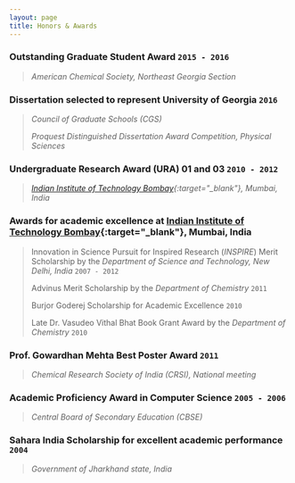 ```yaml
---
layout: page
title: Honors & Awards
---
```


### Outstanding Graduate Student Award `2015 - 2016`
> *American Chemical Society, Northeast Georgia Section*

### Dissertation selected to represent University of Georgia `2016`
> *Council of Graduate Schools (CGS)*
>
> *Proquest Distinguished Dissertation Award Competition, Physical Sciences*

### Undergraduate Research Award (URA) 01 and 03 `2010 - 2012`
> *[Indian Institute of Technology Bombay](http://www.iitb.ac.in/){:target="_blank"}, Mumbai, India*

### Awards for academic excellence at [Indian Institute of Technology Bombay](http://www.iitb.ac.in/){:target="_blank"}, Mumbai, India
> Innovation in Science Pursuit for Inspired Research (*INSPIRE*) Merit Scholarship by the *Department of Science and Technology, New Delhi, India* `2007 - 2012`
>
> Advinus Merit Scholarship by the *Department of Chemistry* `2011`
>
> Burjor Goderej Scholarship for Academic Excellence `2010`
>
> Late Dr. Vasudeo Vithal Bhat Book Grant Award by the *Department of Chemistry* `2010`

### Prof. Gowardhan Mehta Best Poster Award `2011`
> *Chemical Research Society of India (CRSI), National meeting*

### Academic Proficiency Award in Computer Science `2005 - 2006`
> *Central Board of Secondary Education (CBSE)*

### Sahara India Scholarship for excellent academic performance `2004`
> *Government of Jharkhand state, India*
